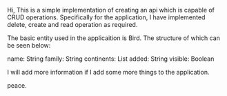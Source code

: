 Hi, This is a simple implementation of creating an api which is capable of CRUD operations. Specifically for the application, I have implemented delete, create and read operation as required. 

The basic entity used in the applicaition is Bird. The structure of which can be seen below:


name: String
family: String
continents: List<String>
added: String
visible: Boolean

I will add more information if I add some more things to the application.

peace.
